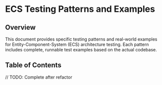 # ECS Testing Patterns and Examples

## Overview

This document provides specific testing patterns and real-world examples for Entity-Component-System (ECS) architecture testing. Each pattern includes complete, runnable test examples based on the actual codebase.

## Table of Contents

// TODO: Complete after refactor
